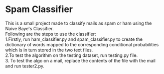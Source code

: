 # Spam Classifier
This is a small project made to classify mails as spam or ham using the Naive Baye's Classifier.<br/>
Following are the steps to use the classifier:<br/>
1.Firstly, run ham_classifier.py and spam_classifier.py to create the dictionary of words mapped to the  corresponding conditional probabilities which is in turn stored in the two text files. <br/>
2.To test the algorithm on the testing dataset, run testing.py file. <br/>
3. To test the algo on a mail, replace the contents of the file with the mail and run tester2.py. 



